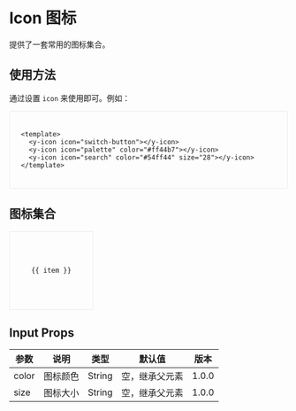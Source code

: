 # Icon 图标
提供了一套常用的图标集合。

## 使用方法
通过设置 `icon` 来使用即可。例如：

<div class="demo demo-icon">
  <y-icon icon="switch-button"></y-icon>
  <y-icon icon="palette" color="#ff44b7"></y-icon>
  <y-icon icon="search" color="#54ff44" size="28"></y-icon>

  ```vue
  <template>
    <y-icon icon="switch-button"></y-icon>
    <y-icon icon="palette" color="#ff44b7"></y-icon>
    <y-icon icon="search" color="#54ff44" size="28"></y-icon>
  </template>
  ```
</div>


## 图标集合
<div class="icon-list">
  <div class="icon-item" v-for="(item, index) in iconList">
    <y-icon :icon="item"></y-icon>
    <div class="icon-item-text">{{ item }}</div>
  </div>
</div>

## Input Props
<div class="props-table">

| 参数          | 说明        |  类型  |     默认值     |  版本  |
| ------------- |:----------:| -------|:--------------:| ------ |
| color         | 图标颜色    | String | 空，继承父元素  | 1.0.0 |
| size          | 图标大小    | String | 空，继承父元素  | 1.0.0 |

</div>

<script setup lang="ts">
import icons from '../../packages/theme-chalk/src/icon.scss';
import {ref} from 'vue';

const reg = /-icon-(\S*)before/g

const iconListTrans = icons.match(reg);
for(let i in iconListTrans) {
  iconListTrans[i] = iconListTrans[i].slice(6, -7);
}
const iconList = ref(iconListTrans);

</script>



<style>
.demo {
  border: 1px solid #ebebeb;
  border-radius: 3px;
  transition: .2s;
  padding: 20px;
}
.demo-icon .y-icon {
  padding: 10px;
}

.icon-list {
  display: inline-block;
}
.icon-item {
  display: inline-flex;
  flex-direction: column;
  justify-content: center;
  text-align: center;
  border: 1px solid #ebebeb;
  width: 25%;
  height: 140px;
  min-width: 150px;
}
.icon-item .y-icon {
  font-size: 26px;
  margin-bottom: 15px;
}
.icon-item-text {
  font-family: Lucida Console,Consolas,Monaco,Andale Mono,Ubuntu Mono,monospace;
  font-size: 12px;
  max-height: 20px;
  padding: 0 8px; 
}
</style>